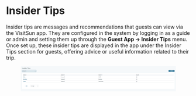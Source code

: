 # Insider Tips

Insider tips are messages and recommendations that guests can view via the VisitSun app. They are configured in the system by logging in as a guide or admin and setting them up through the **Guest App -> Insider Tips** menu. Once set up, these insider tips are displayed in the app under the Insider Tips section for guests, offering advice or useful information related to their trip.

<figure><img src=".gitbook/assets/image (16) (1).png" alt=""><figcaption></figcaption></figure>
